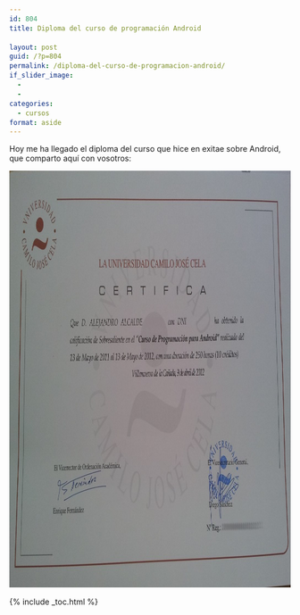 ```yaml
---
id: 804
title: Diploma del curso de programación Android

layout: post
guid: /?p=804
permalink: /diploma-del-curso-de-programacion-android/
if_slider_image:
  - 
  - 
categories:
  - cursos
format: aside
---
```

Hoy me ha llegado el diploma del curso que hice en exitae sobre Android, que comparto aquí con vosotros:

[<img src="/assets/img/2012/06/Certificado1-1024x747.jpg" alt="" title="Certificado" width="1024" height="747" class="aligncenter size-large wp-image-806" />][1]



 [1]: /assets/img/2012/06/Certificado1.jpg

{% include _toc.html %}
